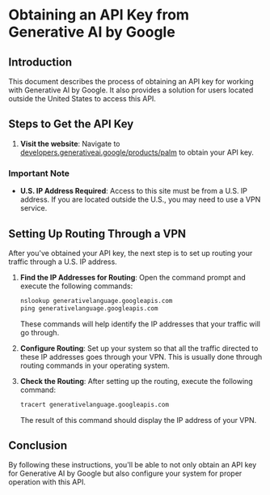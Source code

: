 # Obtaining an API Key from Generative AI by Google

## Introduction
This document describes the process of obtaining an API key for working with Generative AI by Google. It also provides a solution for users located outside the United States to access this API.

## Steps to Get the API Key

1. **Visit the website**: Navigate to [developers.generativeai.google/products/palm](https://developers.generativeai.google/products/palm) to obtain your API key.

### Important Note
- **U.S. IP Address Required**: Access to this site must be from a U.S. IP address. If you are located outside the U.S., you may need to use a VPN service.

## Setting Up Routing Through a VPN

After you've obtained your API key, the next step is to set up routing your traffic through a U.S. IP address.

1. **Find the IP Addresses for Routing**: Open the command prompt and execute the following commands:
    ```cmd
    nslookup generativelanguage.googleapis.com
    ping generativelanguage.googleapis.com
    ```
    These commands will help identify the IP addresses that your traffic will go through.

2. **Configure Routing**: Set up your system so that all the traffic directed to these IP addresses goes through your VPN. This is usually done through routing commands in your operating system.

3. **Check the Routing**: After setting up the routing, execute the following command:
    ```cmd
    tracert generativelanguage.googleapis.com
    ```
    The result of this command should display the IP address of your VPN.

## Conclusion
By following these instructions, you'll be able to not only obtain an API key for Generative AI by Google but also configure your system for proper operation with this API.